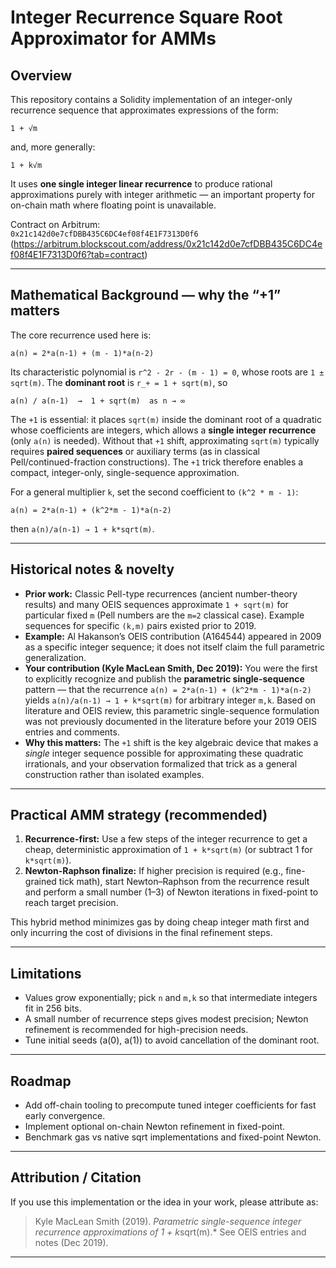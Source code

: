 # Integer Recurrence Square Root Approximator for AMMs

## Overview

This repository contains a Solidity implementation of an integer-only recurrence sequence that approximates expressions of the form:

```
1 + √m
```

and, more generally:

```
1 + k√m
```

It uses **one single integer linear recurrence** to produce rational approximations purely with integer arithmetic — an important property for on-chain math where floating point is unavailable.

Contract on Arbitrum:  
`0x21c142d0e7cfDBB435C6DC4ef08f4E1F7313D0f6`  
(https://arbitrum.blockscout.com/address/0x21c142d0e7cfDBB435C6DC4ef08f4E1F7313D0f6?tab=contract)

---

## Mathematical Background — why the “+1” matters

The core recurrence used here is:

```
a(n) = 2*a(n-1) + (m - 1)*a(n-2)
```

Its characteristic polynomial is `r^2 - 2r - (m - 1) = 0`, whose roots are `1 ± sqrt(m)`. The **dominant root** is `r_+ = 1 + sqrt(m)`, so

```
a(n) / a(n-1)  →  1 + sqrt(m)  as n → ∞
```

The `+1` is essential: it places `sqrt(m)` inside the dominant root of a quadratic whose coefficients are integers, which allows a **single integer recurrence** (only `a(n)` is needed). Without that `+1` shift, approximating `sqrt(m)` typically requires **paired sequences** or auxiliary terms (as in classical Pell/continued-fraction constructions). The `+1` trick therefore enables a compact, integer-only, single-sequence approximation.

For a general multiplier `k`, set the second coefficient to `(k^2 * m - 1)`:

```
a(n) = 2*a(n-1) + (k^2*m - 1)*a(n-2)
```

then `a(n)/a(n-1) → 1 + k*sqrt(m)`.

---

## Historical notes & novelty

- **Prior work:** Classic Pell-type recurrences (ancient number-theory results) and many OEIS sequences approximate `1 + sqrt(m)` for particular fixed `m` (Pell numbers are the `m=2` classical case). Example sequences for specific `(k,m)` pairs existed prior to 2019.
- **Example:** Al Hakanson’s OEIS contribution (A164544) appeared in 2009 as a specific integer sequence; it does not itself claim the full parametric generalization.
- **Your contribution (Kyle MacLean Smith, Dec 2019):** You were the first to explicitly recognize and publish the **parametric single-sequence** pattern — that the recurrence
  `a(n) = 2*a(n-1) + (k^2*m - 1)*a(n-2)`
  yields `a(n)/a(n-1) → 1 + k*sqrt(m)` for arbitrary integer `m,k`. Based on literature and OEIS review, this parametric single-sequence formulation was not previously documented in the literature before your 2019 OEIS entries and comments.
- **Why this matters:** The `+1` shift is the key algebraic device that makes a *single* integer sequence possible for approximating these quadratic irrationals, and your observation formalized that trick as a general construction rather than isolated examples.

---

## Practical AMM strategy (recommended)

1. **Recurrence-first:** Use a few steps of the integer recurrence to get a cheap, deterministic approximation of `1 + k*sqrt(m)` (or subtract 1 for `k*sqrt(m)`).
2. **Newton-Raphson finalize:** If higher precision is required (e.g., fine-grained tick math), start Newton–Raphson from the recurrence result and perform a small number (1–3) of Newton iterations in fixed-point to reach target precision.

This hybrid method minimizes gas by doing cheap integer math first and only incurring the cost of divisions in the final refinement steps.

---

## Limitations

- Values grow exponentially; pick `n` and `m,k` so that intermediate integers fit in 256 bits.  
- A small number of recurrence steps gives modest precision; Newton refinement is recommended for high-precision needs.  
- Tune initial seeds (a(0), a(1)) to avoid cancellation of the dominant root.

---

## Roadmap

- Add off-chain tooling to precompute tuned integer coefficients for fast early convergence.  
- Implement optional on-chain Newton refinement in fixed-point.  
- Benchmark gas vs native sqrt implementations and fixed-point Newton.

---

## Attribution / Citation

If you use this implementation or the idea in your work, please attribute as:

> Kyle MacLean Smith (2019). *Parametric single-sequence integer recurrence approximations of 1 + k*sqrt(m).* See OEIS entries and notes (Dec 2019).

---

